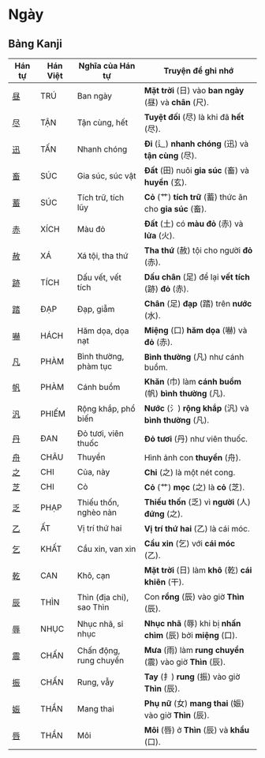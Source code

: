 # Ngày

## Bảng Kanji

| Hán tự | Hán Việt | Nghĩa của Hán tự | Truyện để ghi nhớ |
|---|---|---|---|
| [昼](https://mazii.net/vi-VN/search/kanji/javi/%E6%98%BC) | TRÚ | Ban ngày | **Mặt trời** (日) vào **ban ngày** (昼) và **chân** (尺). |
| [尽](https://mazii.net/vi-VN/search/kanji/javi/%E5%B0%BD) | TẬN | Tận cùng, hết | **Tuyệt đối** (尽) là khi đã **hết** (尽). |
| [迅](https://mazii.net/vi-VN/search/kanji/javi/%E8%BF%85) | TẤN | Nhanh chóng | **Đi** (辶) **nhanh chóng** (迅) và **tận cùng** (尽). |
| [畜](https://mazii.net/vi-VN/search/kanji/javi/%E7%95%9C) | SÚC | Gia súc, súc vật | **Đất** (田) nuôi **gia súc** (畜) và **huyền** (玄). |
| [蓄](https://mazii.net/vi-VN/search/kanji/javi/%E8%93%84) | SÚC | Tích trữ, tích lũy | **Cỏ** (艹) **tích trữ** (蓄) thức ăn cho **gia súc** (畜). |
| [赤](https://mazii.net/vi-VN/search/kanji/javi/%E8%B5%A4) | XÍCH | Màu đỏ | **Đất** (土) có **màu đỏ** (赤) và **lửa** (火). |
| [赦](https://mazii.net/vi-VN/search/kanji/javi/%E8%B5%A6) | XÁ | Xá tội, tha thứ | **Tha thứ** (赦) tội cho người **đỏ** (赤). |
| [跡](https://mazii.net/vi-VN/search/kanji/javi/%E8%B7%A1) | TÍCH | Dấu vết, vết tích | **Dấu chân** (足) để lại **vết tích** (跡) **đỏ** (赤). |
| [踏](https://mazii.net/vi-VN/search/kanji/javi/%E8%B8%8F) | ĐẠP | Đạp, giẫm | **Chân** (足) **đạp** (踏) trên **nước** (水). |
| [嚇](https://mazii.net/vi-VN/search/kanji/javi/%E5%9A%87) | HÁCH | Hăm dọa, dọa nạt | **Miệng** (口) **hăm dọa** (嚇) và **đỏ** (赤). |
| [凡](https://mazii.net/vi-VN/search/kanji/javi/%E5%87%A1) | PHÀM | Bình thường, phàm tục | **Bình thường** (凡) như cánh buồm. |
| [帆](https://mazii.net/vi-VN/search/kanji/javi/%E5%B8%86) | PHÀM | Cánh buồm | **Khăn** (巾) làm **cánh buồm** (帆) **bình thường** (凡). |
| [汎](https://mazii.net/vi-VN/search/kanji/javi/%E6%B1%8E) | PHIẾM | Rộng khắp, phổ biến | **Nước** (氵) **rộng khắp** (汎) và **bình thường** (凡). |
| [丹](https://mazii.net/vi-VN/search/kanji/javi/%E4%B8%B9) | ĐAN | Đỏ tươi, viên thuốc | **Đỏ tươi** (丹) như viên thuốc. |
| [舟](https://mazii.net/vi-VN/search/kanji/javi/%E8%88%9F) | CHÂU | Thuyền | Hình ảnh con **thuyền** (舟). |
| [之](https://mazii.net/vi-VN/search/kanji/javi/%E4%B9%8B) | CHI | Của, này | **Chi** (之) là một nét cong. |
| [芝](https://mazii.net/vi-VN/search/kanji/javi/%E8%8A%9D) | CHI | Cỏ | **Cỏ** (艹) **mọc** (之) là **cỏ** (芝). |
| [乏](https://mazii.net/vi-VN/search/kanji/javi/%E4%B9%8F) | PHẠP | Thiếu thốn, nghèo nàn | **Thiếu thốn** (乏) vì **người** (人) **đứng** (之). |
| [乙](https://mazii.net/vi-VN/search/kanji/javi/%E4%B9%99) | ẤT | Vị trí thứ hai | **Vị trí thứ hai** (乙) là cái móc. |
| [乞](https://mazii.net/vi-VN/search/kanji/javi/%E4%B9%9E) | KHẤT | Cầu xin, van xin | **Cầu xin** (乞) với **cái móc** (乙). |
| [乾](https://mazii.net/vi-VN/search/kanji/javi/%E4%B9%BE) | CAN | Khô, cạn | **Mặt trời** (日) làm **khô** (乾) **cái khiên** (干). |
| [辰](https://mazii.net/vi-VN/search/kanji/javi/%E8%BE%B0) | THÌN | Thìn (địa chi), sao Thìn | Con **rồng** (辰) vào giờ **Thìn** (辰). |
| [辱](https://mazii.net/vi-VN/search/kanji/javi/%E8%BE%B1) | NHỤC | Nhục nhã, sỉ nhục | **Nhục nhã** (辱) khi bị **nhấn chìm** (辰) bởi **miệng** (口). |
| [震](https://mazii.net/vi-VN/search/kanji/javi/%E9%9C%87) | CHẤN | Chấn động, rung chuyển | **Mưa** (雨) làm **rung chuyển** (震) vào giờ **Thìn** (辰). |
| [振](https://mazii.net/vi-VN/search/kanji/javi/%E6%8C%AF) | CHẤN | Rung, vẫy | **Tay** (扌) **rung** (振) vào giờ **Thìn** (辰). |
| [娠](https://mazii.net/vi-VN/search/kanji/javi/%E5%A8%A0) | THẦN | Mang thai | **Phụ nữ** (女) **mang thai** (娠) vào giờ **Thìn** (辰). |
| [唇](https://mazii.net/vi-VN/search/kanji/javi/%E5%94%87) | THẦN | Môi | **Môi** (唇) ở **Thìn** (辰) và **khẩu** (口). |

